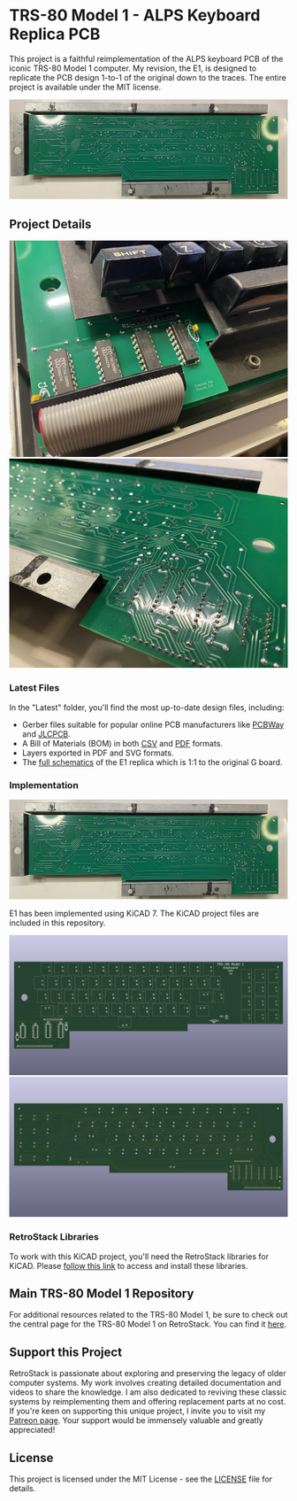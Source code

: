 # TRS-80 Model 1 - ALPS Keyboard Replica PCB

This project is a faithful reimplementation of the ALPS keyboard PCB of the iconic TRS-80 Model 1 computer. My revision, the E1, is designed to replicate the PCB design 1-to-1 of the original down to the traces. The entire project is available under the MIT license.

![E1 Replica](/Latest/TRS80_Model_I_Keyboard_Alps_Full_E1_Photo.png)

## Project Details

![E1 Replica](/Images/IMG_1319.png)
![E1 Replica](/Images/IMG_1322.png)

### Latest Files

In the "Latest" folder, you'll find the most up-to-date design files, including:

- Gerber files suitable for popular online PCB manufacturers like [PCBWay](/Latest/TRS80_Model_I_Keyboard_Alps_Full_E1_Gerber_PCBWay.zip) and [JLCPCB](/Latest/TRS80_Model_I_Keyboard_Alps_Full_E1_Gerber_JLCPCB.zip).
- A Bill of Materials (BOM) in both [CSV](/Latest/TRS80_Model_I_G_E1_BOM.csv) and [PDF](/Latest/TRS80_Model_I_G_E1_BOM.pdf) formats.
- Layers exported in PDF and SVG formats.
- The [full schematics](/Latest/TRS80_Model_I_Keyboard_Alps_Full_E1_Schematics.pdf) of the E1 replica which is 1:1 to the original G board.

### Implementation

![E1 Replica](/Latest/TRS80_Model_I_Keyboard_Alps_Full_E1_Photo.png)

E1 has been implemented using KiCAD 7. The KiCAD project files are included in this repository.

![E1 Replica Front](/Latest/TRS80_Model_I_Keyboard_Alps_Full_E1_3D_Front.png)
![E1 Replica Back](/Latest/TRS80_Model_I_Keyboard_Alps_Full_E1_3D_Back.png)

### RetroStack Libraries

To work with this KiCAD project, you'll need the RetroStack libraries for KiCAD. Please [follow this link](https://www.github.com/RetroStack/KiCAD-Libraries) to access and install these libraries.

## Main TRS-80 Model 1 Repository

For additional resources related to the TRS-80 Model 1, be sure to check out the central page for the TRS-80 Model 1 on RetroStack. You can find it [here](https://www.github.com/RetroStack/TRS-80-Model-I).

## Support this Project

RetroStack is passionate about exploring and preserving the legacy of older computer systems. My work involves creating detailed documentation and videos to share the knowledge. I am also dedicated to reviving these classic systems by reimplementing them and offering replacement parts at no cost. If you're keen on supporting this unique project, I invite you to visit my [Patreon page](https://www.patreon.com/RetroStack). Your support would be immensely valuable and greatly appreciated!

## License

This project is licensed under the MIT License - see the [LICENSE](LICENSE) file for details.
